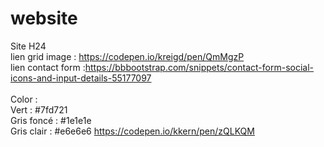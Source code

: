# website
Site H24
<br>
lien grid image : https://codepen.io/kreigd/pen/QmMgzP <br>
lien contact form :https://bbbootstrap.com/snippets/contact-form-social-icons-and-input-details-55177097
<br>
<br>
Color :
<br>Vert : #7fd721
<br>Gris foncé : #1e1e1e
<br>Gris clair : #e6e6e6
https://codepen.io/kkern/pen/zQLKQM
